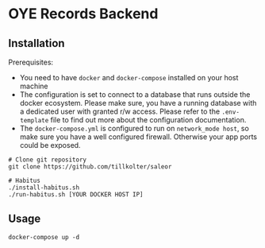 OYE Records Backend
======

Installation
------------

Prerequisites:
* You need to have `docker` and `docker-compose` installed on 
your host machine
* The configuration is set to connect to a database that runs outside the 
docker ecosystem. Please make sure, you have a running database with a 
dedicated user with granted r/w access. Please refer to the `.env-template` file 
to find out more about the configuration documentation.
* The `docker-compose.yml` is configured to run on `network_mode host`, so make
sure you have a well configured firewall. Otherwise your app ports could be 
exposed.


```
# Clone git repository
git clone https://github.com/tillkolter/saleor

# Habitus 
./install-habitus.sh
./run-habitus.sh [YOUR DOCKER HOST IP]
```

Usage
-----

```
docker-compose up -d 
```
